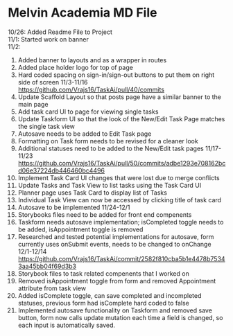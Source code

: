 # Melvin Academia MD File

 10/26: Added Readme File to Project <br>
 11/1: Started work on banner <br>
 11/2: <br>
 1. Added banner to layouts and as a wrapper in routes
 2. Added place holder logo for top of page
 3. Hard coded spacing on sign-in/sign-out buttons to put them on right side of screen
 11/3-11/16 <br>https://github.com/Vrajs16/TaskAi/pull/40/commits<br>
 1. Update Scaffold Layout so that posts page have a similar banner to the main page
 2. Add task card UI to page for viewing single tasks
 3. Update Taskform UI so that the look of the New/Edit Task Page matches the single task view
 4. Autosave needs to be added to Edit Task page
 5. Formatting on Task form needs to be revised for a cleaner look
 6. Additional statuses need to be added to the New/Edit task pages
 11/17-11/23 <br> https://github.com/Vrajs16/TaskAi/pull/50/commits/adbe1293e708162bcd06e37224db446460bc4496 <br>
 1. Implement Task Card UI changes that were lost due to merge conflicts
 2. Update Tasks and Task View to list tasks using the Task Card UI
 3. Planner page uses Task Card to display list of Tasks
 4. Individual Task View can now be accessed by clicking title of task card
 5. Autosave to be implemented
 11/24-12/1 <br>
 1. Storybooks files need to be added for front end compenents
 2. Taskform needs autosave implementation; isCompleted toggle needs to be added, isAppointment toggle is removed
 3. Researched and tested potential implementations for autosave, form currently uses onSubmit events, needs to be changed to onChange
 12/1-12/14 <br> https://github.com/Vrajs16/TaskAi/commit/2582f810cba5b1e4478b75343aa45bb04f69d3b3 <br>
 1. Storybook files to task related compenents that I worked on
 2. Removed isAppointment toggle from form and removed Appointment attribute from task view
 3. Added isComplete toggle, can save completed and incompleted statuses, previous form had isComplete hard coded to false
 4. Implemented autosave functionality on Taskform and removed save button, form now calls update mutation each time a field is changed, so each input is automatically saved.

